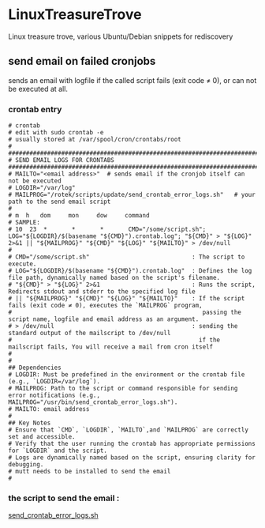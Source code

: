 # LinuxTreasureTrove
Linux treasure trove, various Ubuntu/Debian snippets for rediscovery


## send email on failed cronjobs
sends an email with logfile if the called script fails (exit code ≠ 0), or can not be executed at all. 

### crontab entry

```config
# crontab 
# edit with sudo crontab -e
# usually stored at /var/spool/cron/crontabs/root
#
############################################################################################
# SEND EMAIL LOGS FOR CRONTABS
############################################################################################
# MAILTO="<email address>"  # sends email if the cronjob itself can not be executed
# LOGDIR="/var/log"
# MAILPROG="/rotek/scripts/update/send_crontab_error_logs.sh"   # your path to the send email script 
#
# m  h   dom     mon     dow     command
# SAMPLE: 
# 10  23  *       *       *       CMD="/some/script.sh"; LOG="${LOGDIR}/$(basename "${CMD}").crontab.log"; "${CMD}" > "${LOG}" 2>&1 || "${MAILPROG}" "${CMD}" "${LOG}" "${MAILTO}" > /dev/null
#
# CMD="/some/script.sh"                             : The script to execute.
# LOG="${LOGDIR}/$(basename "${CMD}").crontab.log"  : Defines the log file path, dynamically named based on the script's filename.
# "${CMD}" > "${LOG}" 2>&1                          : Runs the script, Redirects stdout and stderr to the specified log file
# || "${MAILPROG}" "${CMD}" "${LOG}" "${MAILTO}"    : If the script fails (exit code ≠ 0), executes the `MAILPROG` program, 
#                                                      passing the script name, logfile and email address as an argument.
# > /dev/null                                       : sending the standard output of the mailscript to /dev/null
#                                                     if the mailscript fails, You will receive a mail from cron itself
#
# 
## Dependencies
# LOGDIR: Must be predefined in the environment or the crontab file (e.g., `LOGDIR=/var/log`).
# MAILPROG: Path to the script or command responsible for sending error notifications (e.g., MAILPROG="/usr/bin/send_crontab_error_logs.sh").
# MAILTO: email address
#
## Key Notes
# Ensure that `CMD`, `LOGDIR`, `MAILTO`,and `MAILPROG` are correctly set and accessible.
# Verify that the user running the crontab has appropriate permissions for `LOGDIR` and the script.
# Logs are dynamically named based on the script, ensuring clarity for debugging.
# mutt needs to be installed to send the email 
#
```

### the script to send the email : 

[send_crontab_error_logs.sh](https://github.com/RotekHandelsGmbH/LinuxTreasureTrove/scripts/send_crontab_error_logs.sh)
